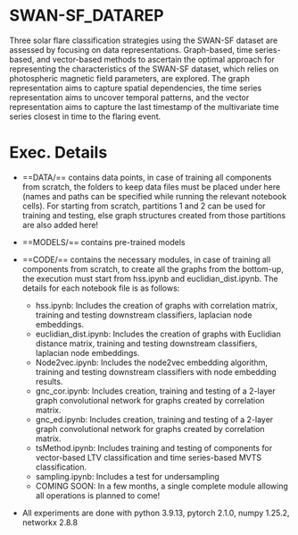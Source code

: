 # SWAN-SF_DATAREP

Three solar flare classification strategies using the SWAN-SF dataset are assessed by focusing on data representations. Graph-based, time series-based, and vector-based methods to ascertain the optimal approach for representing the characteristics of the SWAN-SF dataset, which relies on photospheric magnetic field parameters, are explored. The graph representation aims to capture spatial dependencies, the time series representation aims to uncover temporal patterns, and the vector representation aims to capture the last timestamp of the multivariate time series closest in time to the flaring event. 

# Exec. Details

* ==DATA/== contains data points, in case of training all components from scratch, the folders to keep data files must be placed under here (names and paths can be specified while running the relevant notebook cells).
 For starting from scratch, partitions 1 and 2 can be used for training and testing, else graph structures created from those partitions are also added here!

* ==MODELS/== contains pre-trained models
  
* ==CODE/== contains the necessary modules, in case of training all components from scratch, to create all the graphs from the bottom-up, the execution must start from hss.ipynb and euclidian_dist.ipynb. The details for each notebook file is as follows:
  - hss.ipynb: Includes the creation of graphs with correlation matrix, training and testing downstream classifiers, laplacian node embeddings.
  - euclidian_dist.ipynb: Includes the creation of graphs with Euclidian distance matrix, training and testing downstream classifiers, laplacian node embeddings.
  - Node2vec.ipynb: Includes the node2vec embedding algorithm, training and testing downstream classifiers with node embedding results.
  - gnc_cor.ipynb: Includes creation, training and testing of a 2-layer graph convolutional network for graphs created by correlation matrix.
  - gnc_ed.ipynb: Includes creation, training and testing of a 2-layer graph convolutional network for graphs created by correlation matrix.
  - tsMethod.ipynb: Includes training and testing of components for vector-based LTV classification and time series-based MVTS classification.
  - sampling.ipynb: Includes a test for undersampling
  - COMING SOON: In a few months, a single complete module allowing all operations is planned to come!
 
* All experiments are done with python 3.9.13, pytorch 2.1.0, numpy 1.25.2, networkx 2.8.8

  
  
